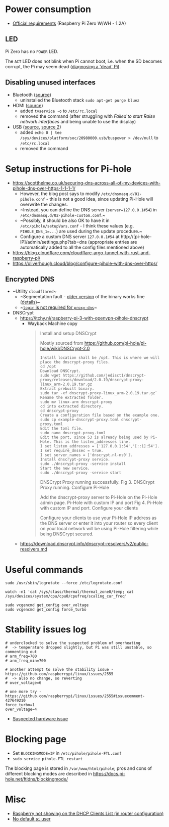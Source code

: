 # Power consumption
  - [Official requirements](https://www.raspberrypi.org/documentation/faqs/#pi-power)
   (Raspberry Pi Zero W/WH - 1.2A)

## LED

Pi Zero has no `POWER` LED.

The `ACT` LED does not blink when Pi cannot boot, i.e. when the SD becomes corrupt, the Pi may seem dead
([diagnosing a 'dead' Pi](https://learn.adafruit.com/raspberry-pi-zero-creation/is-my-pi-zero-dead)).

## Disabling unused interfaces

  - Bluetooth ([source](https://scribles.net/disabling-bluetooth-on-raspberry-pi/))
    - uninstalled the Bluetooth stack `sudo apt-get purge bluez`
  - HDMI ([source](https://www.jeffgeerling.com/blogs/jeff-geerling/raspberry-pi-zero-conserve-energy))
    - added `tvservice -o` to `/etc/rc.local`
    - removed the command (after struggling with _Failed to start Raise network interfaces_ and being unable to use the display)
  - USB ([source](https://www.raspberrypi.org/forums/viewtopic.php?p=894674#p894674), [source 2](https://babaawesam.com/2014/01/24/power-saving-tips-for-raspberry-pi/))
    - added `echo 0 | tee /sys/devices/platform/soc/20980000.usb/buspower > /dev/null` to `/etc/rc.local`
    - removed the command

# Setup instructions for Pi-hole
  - https://scotthelme.co.uk/securing-dns-across-all-of-my-devices-with-pihole-dns-over-https-1-1-1-1/
    - However, the blog post says to modify `/etc/dnsmasq.d/01-pihole.conf` - this is not a good idea,
      since updating Pi-Hole will overwrite the changes.
    - ~Instead, you can define the DNS server (`server=127.0.0.1#54`) in `/etc/dnsmasq.d/02-pihole-custom.conf`.~
    - ~Possibly, it should be also OK to have it in `/etc/pihole/setupVars.conf` - I think
      these values (e.g. `PIHOLE_DNS_1=...`) are used during the update procedure.~
    - Configure a custom DNS server `127.0.0.1#54` at http://[pi-hole-IP]/admin/settings.php?tab=dns (appropriate entries are automatically added to all the config files mentioned above)
  - https://blog.cloudflare.com/cloudflare-argo-tunnel-with-rust-and-raspberry-pi/
  - https://oliverhough.cloud/blog/configure-pihole-with-dns-over-https/

## Encrypted DNS

- ~Utility `cloudflared`~
  - ~Segmentation fault - [older version](https://bin.equinox.io/a/4SUTAEmvqzB/cloudflared-2018.7.2-linux-arm.tar.gz) of the binary works fine ([details](https://github.com/cloudflare/cloudflared/issues/38))~
  - ~[`login` is not required for `proxy-dns`](https://developers.cloudflare.com/1.1.1.1/dns-over-https/cloudflared-proxy/)~
- DNSCrypt
  - https://itchy.nl/raspberry-pi-3-with-openvpn-pihole-dnscrypt
    - Wayback Machine copy
        > Install and setup DNSCrypt
        > 
        > Mostly sourced from https://github.com/pi-hole/pi-hole/wiki/DNSCrypt-2.0
        > 
        >     Install location shall be /opt. This is where we will place the dnscrypt-proxy files.
        >     cd /opt
        >     Download DNSCrypt.
        >     sudo wget https://github.com/jedisct1/dnscrypt-proxy/releases/download/2.0.19/dnscrypt-proxy-linux_arm-2.0.19.tar.gz
        >     Extract prebuilt binary.
        >     sudo tar -xf dnscrypt-proxy-linux_arm-2.0.19.tar.gz`
        >     Rename the extracted folder.
        >     sudo mv linux-arm dnscrypt-proxy
        >     cd into extracted directory.
        >     cd dnscrypt-proxy
        >     Create a configuration file based on the example one.
        >     sudo cp example-dnscrypt-proxy.toml dnscrypt-proxy.toml
        >     Edit the toml file.
        >     sudo nano dnscrypt-proxy.toml
        >     Edit the port, since 53 is already being used by Pi-Hole. This is the listen_addresses line.
        >     I set listen_addresses = ['127.0.0.1:54','[::1]:54'].
        >     I set require_dnssec = true.
        >     I set server_names = ['dnscrypt.nl-ns0'].
        >     Install dnscrypt-proxy service.
        >     sudo ./dnscrypt-proxy -service install
        >     Start the new service.
        >     sudo ./dnscrypt-proxy -service start
        > 
        > DNSCrypt Proxy running successfully.
        > Fig 3. DNSCrypt Proxy running.
        > Configure Pi-Hole
        > 
        > Add the dnscrypt-proxy server to Pi-Hole on the Pi-Hole admin page.
        > Pi-Hole with custom IP and port
        > Fig 4. Pi-Hole with custom IP and port.
        > Configure your clients
        > 
        > Configure your clients to use your Pi-Hole IP address as the DNS server or enter it into your router so every client on your local network will be using Pi-Hole filtering while being DNSCrypt secured.
  - https://download.dnscrypt.info/dnscrypt-resolvers/v2/public-resolvers.md

# Useful commands

    sudo /usr/sbin/logrotate --force /etc/logrotate.conf

    watch -n1 'cat /sys/class/thermal/thermal_zone0/temp; cat /sys/devices/system/cpu/cpu0/cpufreq/scaling_cur_freq'

    sudo vcgencmd get_config over_voltage
    sudo vcgencmd get_config force_turbo

# Stability issues log

    # underclocked to solve the suspected problem of overheating
    #  -> temperature dropped slightly, but Pi was still unstable, so commenting out
    # arm_freq=700
    # arm_freq_min=700

    # another attempt to solve the stability issue - https://github.com/raspberrypi/linux/issues/2555
    #  -> also no change, so reverting
    # over_voltage=6

    # one more try - https://github.com/raspberrypi/linux/issues/2555#issuecomment-427649210
    force_turbo=1
    over_voltage=4

  - [Suspected hardware issue](https://github.com/raspberrypi/linux/issues/2555#issuecomment-394105250)
  
# Blocking page

 - Set `BLOCKINGMODE=IP` in `/etc/pihole/pihole-FTL.conf`
 - `sudo service pihole-FTL restart`

The blocking page is stored in `/var/www/html/pihole`; pros and cons of different blocking modes are described
in https://docs.pi-hole.net/ftldns/blockingmode/

# Misc

 - [Raspberry not showing on the DHCP Clients List (in router configuration)](https://discourse.pi-hole.net/t/pi-hole-not-visible-in-routers-dhcp-client-list/10841)
 - [No default `pi` user](https://www.raspberrypi.com/news/raspberry-pi-bullseye-update-april-2022/)
